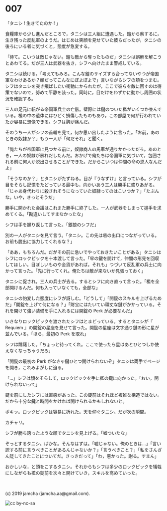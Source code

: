 

# 007

「タニシ ! 生きてたのか ! 」

食糧庫から少し進んだところで，タニシは三人組に遭遇した。鎧から察するに，生き残った反乱軍のようだ。はじめは笑顔を見せていた彼らだったが，タニシの後ろにいる者に気づくと，態度が急変する。

「待て。こいつは敵じゃない。鎧も敵から奪ったものだ」タニシは誤解を解こうとあわてる。だが三人は武器を抜き，シフへ向けたまま警戒している。

タニシは続ける。「考えてもみろ。こんな鎧のサイズすら合ってないやつが帝国軍なわけあるか？顔だってこんなにぽよぽよで」言いながらシフの頬をつまむ。シフはタニシを突き飛ばしたい衝動にかられたが，ここで彼らを敵に回すのは得策でないので，努めて平静を装った。同時に，目だけをわずかに動かし周囲の状況を確認する。

三人の足元に転がる帝国軍兵士の亡骸。壁際には鍵のついた檻がいくつか並んでいる。檻の中の遺体にはひどく損傷したものもあり，この部屋で何が行われていたか容易に想像できる。シフは胸が痛んだ。

そのうち一人がシフの首輪を見て，何か思い出したように言った。「お前，あのときの奴隷か？」もう一人が「何だそれ」と聞く。

「俺たちが帝国軍に見つかる前に，奴隷商人の馬車が通りかかっただろ。あのとき，一人の奴隷が暴れだしたんだ。おかげで俺たちは帝国軍に気づいて，包囲される前に何人か脱出させることができた。だからこいつは仲間の命の恩人なんだよ」

「そうなのか？」とタニシがたずねる。目が『うなずけ』と言っている。シフが目をそらし記憶をたどっている最中も，向かいあう三人は勝手に盛りあがる。「じゃあ身代わりに殺されそうになっていた奴隷ってのはこいつか？」「たぶんな。いや，きっとそうだ」

勝手に開かれた会議はこれまた勝手に終了した。一人が武器をしまって握手を求めてくる。「勘違いしてすまなかったな」

シフは手を握り返して言った。「銀狼のシフだ」

別の一人がタニシを見て言う。「タニシ。この先は砦の出口につながっている。お前も脱出に協力してくれるな？」

「ああ，もちろんだ。だがその前に急いでやっておきたいことがある」タニシはシフにロックピックを十本渡して言った。「牢の鍵を開けて，仲間の形見を回収してほしい。目ぼしいものや金貨があれば，それも」つづいて反乱軍の兵士に向かって言った。「先に行ってくれ。俺たちは敵が来ないか見張っておく」

タニシに促され，三人の兵士が去る。するとシフに向き直って言った。「檻を全部開けるんだ。何も入っていなくても，全部な」

タニシの豹変した態度にシフが訝しむ。「どうして」「開錠のスキルを上げるためだ」「開錠を上げて何になる？」「財宝にはたいてい頑丈な鍵がかかっている。それを開けて強い装備を手に入れるには開錠の Perk が必要なんだ」

いきなりロックピックを渡されたシフはとまどっている。するとタニシが『 Requiem 』の開錠の星座を見せて言った。開錠の星座は文字通り鍵の形に星が並んでいる。「ほら，最初の Perk を取れ」

シフは躊躇した。「ちょっと待ってくれ。ここで使ったら星はあとひとつしか使えなくなっちゃうだろ」

「開錠の最初の Perk がなきゃ鍵ひとつ開けられないぞ」タニシは両手でページを開き，これみよがしに迫る。

「…」シフは顔をそらして，ロックピックを手に檻の鍵に向かった。「おい，開けられないって」

鍵を前にしたシフには直感があった。この錠前はそれほど複雑な構造ではない。だから十分な鍵と時間をかければ開けられるかもしれないと。

ポキッ。ロックピックは容易に折れた。天を仰ぐタニシ。だが次の瞬間。

カチャリ。

シフが勝ち誇ったような顔でタニシを見上げる。「嘘ついたな」

ぞっとするタニシ。ばかな。そんなはずは。「嘘じゃない。俺のときは…」「言い訳する前に言うべきことがあるんじゃないか？」「言うべきこと？」「私をさんざん貶してきたことについてだ。さっきだって」「わ，悪かった。謝る。すまん」

おかしいな，と頭をこするタニシ。それからもシフは多少のロックピックを犠牲にしながらも檻の錠前を次々と開けていき，スキルを高めていった。

<br>
<br>
(c) 2019 jamcha (jamcha.aa@gmail.com).

![cc by-nc-sa](https://i.creativecommons.org/l/by-nc-sa/4.0/88x31.png)

